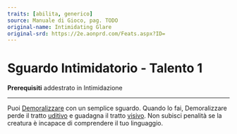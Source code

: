 ```yaml
---
traits: [abilita, generico]
source: Manuale di Gioco, pag. TODO
original-name: Intimidating Glare
original-srd: https://2e.aonprd.com/Feats.aspx?ID=
---
```


# Sguardo Intimidatorio - Talento 1

**Prerequisiti** addestrato in Intimidazione

---

Puoi [Demoralizzare](/azioni/abilita/demoralizzare) con un semplice sguardo.
Quando lo fai, Demoralizzare perde il tratto [uditivo](/tratti/uditivo) e
guadagna il tratto [visivo](/tratti/visivo). Non subisci penalità se la creatura
è incapace di comprendere il tuo linguaggio.
